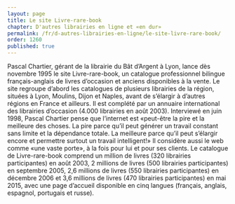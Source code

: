 ```yaml
---
layout: page
title: Le site Livre-rare-book
chapter: D'autres librairies en ligne et «en dur»
permalink: /fr/d-autres-librairies-en-ligne/le-site-livre-rare-book/
order: 1260
published: true
---
```

<p>Pascal Chartier, gérant de la librairie du Bât d’Argent à Lyon, lance dès novembre 1995 le site Livre-rare-book, un catalogue professionnel bilingue français-anglais de livres d’occasion et anciens disponibles à la vente. Le site regroupe d’abord les catalogues de plusieurs librairies de la région, situées à Lyon, Moulins, Dijon et Naples, avant de s’élargir à d’autres régions en France et ailleurs. Il est complété par un annuaire international des librairies d’occasion (4.000 librairies en août 2003). Interviewé en juin 1998, Pascal Chartier pense que l’internet est «peut-être la pire et la meilleure des choses. La pire parce qu’il peut générer un travail constant sans limite et la dépendance totale. La meilleure parce qu’il peut s’élargir encore et permettre surtout un travail intelligent!» Il considère aussi le web comme «une vaste porte», à la fois pour lui et pour ses clients. Le catalogue de Livre-rare-book comprend un million de livres (320 librairies participantes) en août 2003, 2 millions de livres (500 librairies participantes) en septembre 2005, 2,6 millions de livres (550 librairies participantes) en décembre 2006 et 3,6 millions de livres (470 librairies participantes) en mai 2015, avec une page d’accueil disponible en cinq langues (français, anglais, espagnol, portugais et russe).</p>